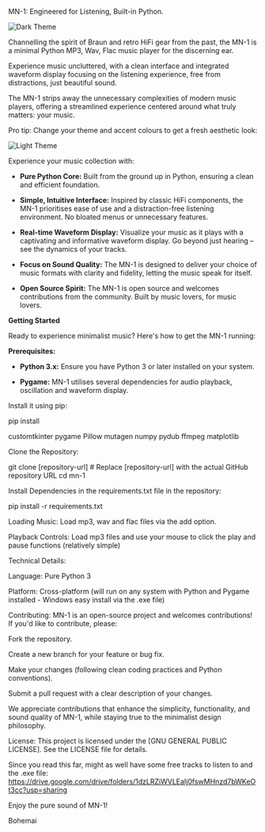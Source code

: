 MN-1: Engineered for Listening, Built-in Python.


![Dark Theme ](https://github.com/user-attachments/assets/77bcd1d6-5090-4e3e-9aae-e1541daa17a9)


Channelling the spirit of Braun and retro HiFi gear from the past, the MN-1 is a minimal Python MP3, Wav, Flac music player for the discerning ear.

Experience music uncluttered, with a clean interface and integrated waveform display focusing on the listening experience, free from distractions, just beautiful sound.

The MN-1 strips away the unnecessary complexities of modern music players, offering a streamlined experience centered around what truly matters: your music.  	


Pro tip: Change your theme and accent colours to get a fresh aesthetic look:


![Light Theme ](https://github.com/user-attachments/assets/c7271f49-2c7f-47dc-9bc6-1b997efe5e7e)


Experience your music collection with:

* **Pure Python Core:**  Built from the ground up in Python, ensuring a clean and efficient foundation.

* **Simple, Intuitive Interface:** Inspired by classic HiFi components, the MN-1 prioritises ease of use and a distraction-free listening environment.  No bloated menus or unnecessary features.

* **Real-time Waveform Display:** Visualize your music as it plays with a captivating and informative waveform display. Go beyond just hearing – see the dynamics of your tracks.

* **Focus on Sound Quality:**  The MN-1 is designed to deliver your choice of music formats with clarity and fidelity, letting the music speak for itself.

* **Open Source Spirit:**  The MN-1 is open source and welcomes contributions from the community.  Built by music lovers, for music lovers.



**Getting Started**

Ready to experience minimalist music? Here's how to get the MN-1 running:

**Prerequisites:**

* **Python 3.x:** Ensure you have Python 3 or later installed on your system.

* **Pygame:**  MN-1 utilises several dependencies for audio playback, oscillation and waveform display. 

Install it using pip:
 
pip install

customtkinter
pygame
Pillow
mutagen
numpy
pydub
ffmpeg
matplotlib


Clone the Repository:

git clone [repository-url]  # Replace [repository-url] with the actual GitHub repository URL
cd mn-1

Install Dependencies in the requirements.txt file in the repository:

pip install -r requirements.txt

Loading Music: Load mp3, wav and flac files via the add option.

Playback Controls: Load mp3 files and use your mouse to click the play and pause functions (relatively simple)

Technical Details:

Language: Pure Python 3

Platform: Cross-platform (will run on any system with Python and Pygame installed - Windows easy install via the .exe file)

Contributing: MN-1 is an open-source project and welcomes contributions! If you'd like to contribute, please:

Fork the repository.

Create a new branch for your feature or bug fix.

Make your changes (following clean coding practices and Python conventions).

Submit a pull request with a clear description of your changes.

We appreciate contributions that enhance the simplicity, functionality, and sound quality of MN-1, while staying true to the minimalist design philosophy.

License: This project is licensed under the [GNU GENERAL PUBLIC LICENSE]. See the LICENSE file for details.

Since you read this far, might as well have some free tracks to listen to and the .exe file: https://drive.google.com/drive/folders/1dzLRZiWVLEaIj0fswMHnzd7bWKeOt3cc?usp=sharing

Enjoy the pure sound of MN-1!

Bohemai


